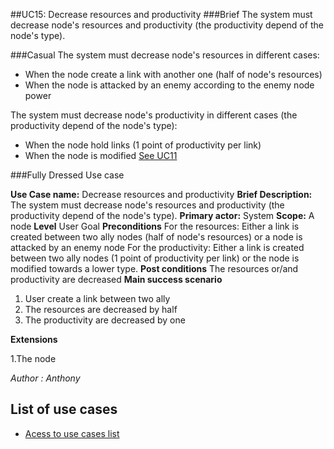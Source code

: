 ##UC15: Decrease resources and productivity
###Brief
The system must decrease node's resources and productivity (the productivity depend of the node's type).

###Casual
The system must decrease node's resources in different cases:

* When the node create a link with another one (half of node's resources)
* When the node is attacked by an enemy according to the enemy node power

The system must decrease node's productivity in different cases (the productivity depend of the node's type):

* When the node hold links (1 point of productivity per link)
* When the node is modified [See UC11][U]


###Fully Dressed Use case

**Use Case name:**
Decrease resources and productivity
**Brief Description:**
The system must decrease node's resources and productivity (the productivity depend of the node's type).
**Primary actor:**
System
**Scope:**
A node
**Level**
User Goal
**Preconditions**
For the resources:
Either a link is created between two ally nodes (half of node's resources) or a node is attacked by an enemy node 
For the productivity:
Either a link is created between two ally nodes (1 point of productivity per link) or the node is modified towards a lower type. 
**Post conditions**
The resources or/and productivity are decreased
**Main success scenario**

1. User create a link between two ally
2. The resources are decreased by half
3. The productivity are decreased by one


**Extensions**

1.The node 







*Author : Anthony*
## List of use cases
* [Acess to use cases list][L]

[L]:../UserCase.md
[U]:UC11.md